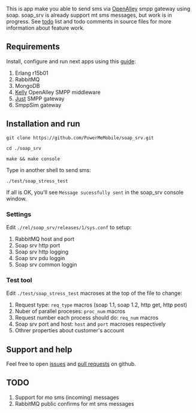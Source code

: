 This is app make you able to send sms via [OpenAlley] smpp gateway using soap.
soap_srv is already support mt sms messages, but work is in progress.
See [todo] list and todo comments in source files for more information about feature work.

## Requirements ##

Install, configure and run next apps using this [guide]:

1. Erlang r15b01
2. RabbitMQ
3. MongoDB
4. [Kelly] OpenAlley SMPP middleware
5. [Just] SMPP gateway
6. SmppSim gateway

## Installation and run ##

    git clone https://github.com/PowerMeMobile/soap_srv.git

    cd ./soap_srv

    make && make console

Type in another shell to send sms:

    ./test/soap_stress_test

If all is OK, you'll see `Message sucessfully sent` in the soap_srv console window.

### Settings ###

Edit `./rel/soap_srv/releases/1/sys.conf` to setup:

1. RabbitMQ host and port
2. Soap srv http port
3. Soap srv http logging
4. Soap srv pdu loggin
5. Soap srv common loggin

### Test tool ###

Edit `./test/soap_stress_test` macroses at the top of the file to change:

1. Request type: `req_type` macros (soap 1.1, soap 1.2, http get, http post)
2. Nuber of parallel proceses: `proc_num` macros
3. Request number each process should do: `req_num` macros
4. Soap srv port and host: `host` and `port` macroses respectively
5. Othrer properties about customer's account

## Support and help ##

Feel free to open [issues] and [pull requests] on github.

## TODO ##

1. Support for mo sms (incoming) messages
2. RabbitMQ public confirms for mt sms messages

[OpenAlley]: http://www.powermemobile.com/PressRelease-OpenAlley
[kelly]: https://github.com/PowerMeMobile/kelly
[guide]: https://github.com/PowerMeMobile/kelly#readme
[just]: https://github.com/PowerMeMobile/just_mini_rel
[issues]: https://github.com/PowerMeMobile/soap_srv/issues
[pull requests]: https://github.com/PowerMeMobile/soap_srv/pulls
[todo]: https://github.com/PowerMeMobile/soap_srv#readme
